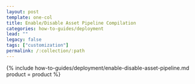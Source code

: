 ```yaml
---
layout: post
template: one-col
title: Enable/Disable Asset Pipeline Compilation
categories: how-to-guides/deployment
lead: ""
legacy: false
tags: ["customization"]
permalink: /:collection/:path
---
```




{% include how-to-guides/deployment/enable-disable-asset-pipeline.md product = product %}